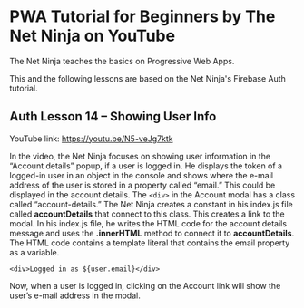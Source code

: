 # PWA Tutorial for Beginners by The Net Ninja on YouTube

The Net Ninja teaches the basics on Progressive Web Apps.

This and the following lessons are based on the Net Ninja's Firebase Auth tutorial.

## Auth Lesson 14 – Showing User Info

YouTube link: https://youtu.be/N5-veJg7ktk

In the video, the Net Ninja focuses on showing user information in the “Account details” popup, if a user is logged in. He displays the token of a logged-in user in an object in the console and shows where the e-mail address of the user is stored in a property called “email.” This could be displayed in the account details. The `<div>` in the Account modal has a class called “account-details.” The Net Ninja creates a constant in his index.js file called __accountDetails__ that connect to this class. This creates a link to the modal. In his index.js file, he writes the HTML code for the account details message and uses the __.innerHTML__ method to connect it to __accountDetails__. The HTML code contains a template literal that contains the email property as a variable.

`<div>Logged in as ${user.email}</div>`

Now, when a user is logged in, clicking on the Account link will show the user’s e-mail address in the modal.
